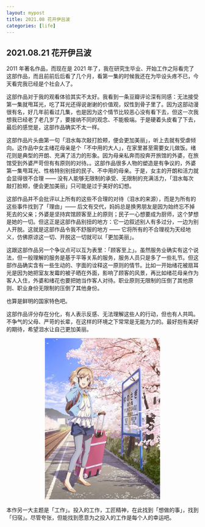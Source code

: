 ```yaml
---
layout: mypost
title: 2021.08 花开伊吕波
categories: [life]
---
```


## 2021.08.21 花开伊吕波

2011 年著名作品，而现在是 2021 年了，我在研究生毕业、开始工作之际看完了这部作品，而且前前后后看了几个月，看第一集的时候我还在为毕设头疼不已，今天看完我已经是个社会人了。

这部作品对于我的观看体验其实不太好。我看到一条豆瓣评论深有同感：无法接受第一集就甩耳光，吃了耳光还得说谢谢的价值观，奴性到骨子里了。因为这部动漫很有名，好几年前看过几集，也是因为这个情节比较恶心没有看下去，但这一次我想我已经老了老几岁了，要接纳不同的观念、不能极端。于是硬着头皮看了下去，最后的感觉是，这部作品确实不太一样。

这部作品片头曲第一句「泪水每次敲打脸颊，便会更加美丽」，听上去就有受虐倾向。这作品中女主绪花母亲是个「不中用的大人」，在家里甚至需要女儿做饭。绪花则是典型的开朗、充满了活力的形象。因为母亲私奔而投奔开旅馆的外婆，在旅馆受到外婆严苛但有有原则的对待。。这部作品很多人物的塑造是有争议的，外婆第一集甩耳光、性格特别别扭的民子、不中用的母亲。于是，女主的开朗和活力就会显得很不合理 —— 没有人能够无限制的承受、无限制的充满活力，「泪水每次敲打脸颊，便会更加美丽」只可能是过于美好的幻想。

这部作品并不会批评以上所有的这些不合理的对待（泪水的来源），而是为所有的这些事件找到了「理由」—— 后文有交代，妈妈总是换男朋友是因为始终忘不掉死去的父亲；外婆是坚持宾馆顾客至上的原则；民子一心想要成为厨师，这个梦想是她的一切。但这正是这部作品别扭的地方：它一边叙述别人有多过分，一边为别人开脱。这就是这部作品令我不舒服的地方 —— 它将所有的不合理视为天经地义，仿佛原谅这一切、开脱这一切就可以「更加美丽」。

这跟这部作品另一个争议点可以互为表里：「顾客至上」。虽然服务业确实有这个说法，但一般理解的服务是基于平等关系的服务，服务人员只是多了一些礼节。但这部作品确实含有一些生动的、字面的诠释这一原则的情节。比如一开始绪花被扇耳光是因为她把室友发霉的被子晒在外面，影响了顾客的风景，再比如绪花母亲作为客人入住，外婆和绪花也要把她当作客人对待。职业原则无限制的压倒了其他原则、职业身份无限制的压倒了其他身份。

也算是鲜明的国家特色吧。

这部作品评分存在分化，有人表示反感、无法理解这些人的行动，但也有人共鸣。不争气的父母、严苛的长辈，在这样的环境之下常常是无能为力的。最好抱有美好的期待，希望泪水让自己更加美丽。

<center>
<img src="../posts/2021-08-22-hana/hana.webp" width="60%" alt=""/>
</center>

本作另一大主题是「工作」。投入的工作，工匠精神，在此找到「想做的事」，找到「归宿」。尽管夸张，但能找到愿意为之投入的工作是每个人的幸运吧。
